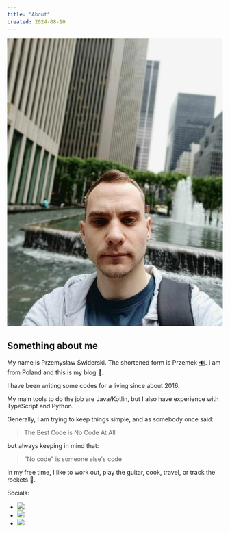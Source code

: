 ```yaml
---
title: "About"
created: 2024-08-10
---
```


<img class="markdown-img me-img rounded-5 float-end p-4" src="me.png" alt="me" />

## Something about me

My name is Przemysław Świderski.
The shortened form is Przemek [🔊](Przemek.mp3).
I am from Poland and this is my blog 👋.

I have been writing some codes for a living since about 2016.

My main tools to do the job are Java/Kotlin, but I also have experience with TypeScript and Python.

Generally, I am trying to keep things simple, and as somebody once said:

> The Best Code is No Code At All

**but** always keeping in mind that:

> "No code" is someone else's code

In my free time, I like to work out, play the guitar, cook, travel, or track the rockets 🙂.

Socials:
* <a target="_blank" href="https://github.com/PrzemyslawSwiderski"><img src="https://img.shields.io/github/followers/PrzemyslawSwiderski?style=social" /></a>
* <a target="_blank" href="https://x.com/przemswid"><img src="https://img.shields.io/twitter/follow/przemswid.svg?style=social" /></a>
* <a target="_bland" href="https://linkedin.com/in/pswidersk/"><img src="https://img.shields.io/badge/linkedin-pswidersk-blue?style=social&logo=linkedin" /></a>
